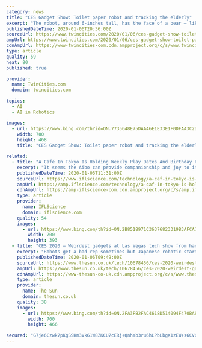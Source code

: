 ```yaml
---
category: news
title: "CES Gadget Show: Toilet paper robot and tracking the elderly"
excerpt: "The robot, around 6-inches tall, has the face of a bear — like the cartoon ones ... The annual showcase is where big companies and startups unveil and promote their latest gadgets, many of them infused with microphones, cameras and artificial intelligence. Though weighted toward the consumer market, much of what’s on display may also ..."
publishedDateTime: 2020-01-06T20:36:00Z
sourceUrl: https://www.twincities.com/2020/01/06/ces-gadget-show-toilet-paper-robot-and-tracking-the-elderly/
ampUrl: https://www.twincities.com/2020/01/06/ces-gadget-show-toilet-paper-robot-and-tracking-the-elderly/amp/
cdnAmpUrl: https://www-twincities-com.cdn.ampproject.org/c/s/www.twincities.com/2020/01/06/ces-gadget-show-toilet-paper-robot-and-tracking-the-elderly/amp/
type: article
quality: 59
heat: 80
published: true

provider:
  name: TwinCities.com
  domain: twincities.com

topics:
  - AI
  - AI in Robotics

images:
  - url: https://www.bing.com/th?id=ON.7735648E75DAA46E1E33E1F0DFAA3C2D
    width: 700
    height: 468
    title: "CES Gadget Show: Toilet paper robot and tracking the elderly"

related:
  - title: "A Café In Tokyo Is Holding Weekly Play Dates And Birthday Parties For Robot Dogs"
    excerpt: "It seems the Aibo can provide companionship and joy to its owner without the complexities that come with having a live doggo in the house. The robot uses artificial intelligence to tailor itself to its owner. “As aibo learns its environment and develops relationships with people, its identity takes on more and more layers,” reads the Aibo ..."
    publishedDateTime: 2020-01-06T11:31:00Z
    sourceUrl: https://www.iflscience.com/technology/a-caf-in-tokyo-is-holding-weekly-play-dates-and-birthday-parties-for-robot-dogs/
    ampUrl: https://amp.iflscience.com/technology/a-caf-in-tokyo-is-holding-weekly-play-dates-and-birthday-parties-for-robot-dogs/
    cdnAmpUrl: https://amp-iflscience-com.cdn.ampproject.org/c/s/amp.iflscience.com/technology/a-caf-in-tokyo-is-holding-weekly-play-dates-and-birthday-parties-for-robot-dogs/
    type: article
    provider:
      name: IFLScience
      domain: iflscience.com
    quality: 54
    images:
      - url: https://www.bing.com/th?id=ON.2B8518971C36376823319B3AFCA779FB
        width: 700
        height: 393
  - title: "CES 2020 – Weirdest gadgets at Las Vegas tech show from hands-free breast pumps to a robot that delivers loo roll"
    excerpt: "Robots get a bad rep sometimes but Japanese robotic startup Groove X has designed ... It works by replacing traditional car visors with a transparent LCD and intuitive camera. Artificial intelligence within the visors allows it to determine where the Sun is hitting the drivers face so it can provide shade to these areas only."
    publishedDateTime: 2020-01-06T09:49:00Z
    sourceUrl: https://www.thesun.co.uk/tech/10678456/ces-2020-weirdest-gadgets-at-show/
    ampUrl: https://www.thesun.co.uk/tech/10678456/ces-2020-weirdest-gadgets-at-show/amp/
    cdnAmpUrl: https://www-thesun-co-uk.cdn.ampproject.org/c/s/www.thesun.co.uk/tech/10678456/ces-2020-weirdest-gadgets-at-show/amp/
    type: article
    provider:
      name: The Sun
      domain: thesun.co.uk
    quality: 38
    images:
      - url: https://www.bing.com/th?id=ON.2FA3FB2FAC4618D514094F470BAEFAA2
        width: 700
        height: 466

secured: "G7je6Czwk7pKgSSHm3Vk61W8ZKCU7cERj+QnhYb3ru6hLPbLbgX1zEW+s6CVGK4dPD2tIu7LY5blas5NS5CtsEyVkUVhvvhJuG47jo2ac4BgRPbrzHuQ9HbagZGQPyAe7yCY92V1HHfnWDr4BWxphrQHcdOMRJg9E5XrOlBBPv0RoSjepnumWtmCm6ScwcS8aWkopUKV0FlDK3CdhTCC8LDOQvtkO2zpsWx7nLGK+nlaKmjNFPMnVf9qaW4rGhZA5PpnMKKDFevq/g0k65IfKw==;oy8i5UWcBXhcRMnr52dGbQ=="
---
```


